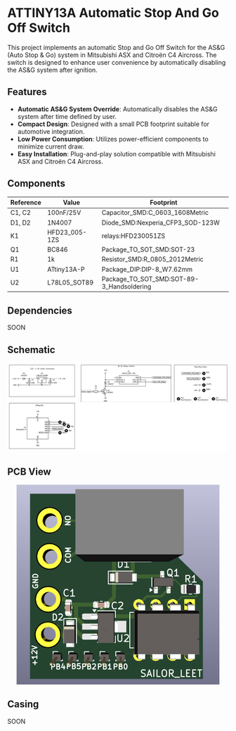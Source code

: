# ATTINY13A Automatic Stop And Go Off Switch

This project implements an automatic Stop and Go Off Switch for the AS&G (Auto Stop & Go) system in Mitsubishi ASX and Citroën C4 Aircross. The switch is designed to enhance user convenience by automatically disabling the AS&G system after ignition.

## Features

- **Automatic AS&G System Override**: Automatically disables the AS&G system after time defined by user.
- **Compact Design**: Designed with a small PCB footprint suitable for automotive integration.
- **Low Power Consumption**: Utilizes power-efficient components to minimize current draw.
- **Easy Installation**: Plug-and-play solution compatible with Mitsubishi ASX and Citroën C4 Aircross.


## Components

| Reference | Value         | Footprint                              |
|-----------|---------------|----------------------------------------|
| C1, C2    | 100nF/25V     | Capacitor_SMD:C_0603_1608Metric       |
| D1, D2    | 1N4007        | Diode_SMD:Nexperia_CFP3_SOD-123W      |
| K1        | HFD23_005-1ZS | relays:HFD230051ZS                    |
| Q1        | BC846         | Package_TO_SOT_SMD:SOT-23             |
| R1        | 1k            | Resistor_SMD:R_0805_2012Metric        |
| U1        | ATtiny13A-P   | Package_DIP:DIP-8_W7.62mm             |
| U2        | L78L05_SOT89  | Package_TO_SOT_SMD:SOT-89-3_Handsoldering |

## Dependencies
 SOON

## Schematic
<p align="center">
  <img src="docs/schematic.png" alt="schematic">
</p>

## PCB View
<p align="center">
  <img src="docs/3d_pcb.png" alt="PCB view">
</p>



## Casing
SOON

